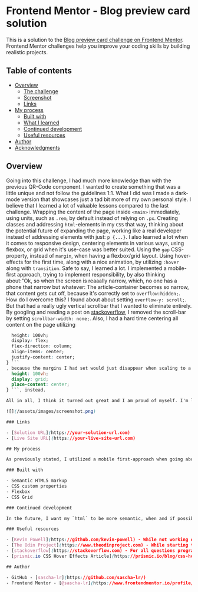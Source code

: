 # Frontend Mentor - Blog preview card solution

This is a solution to the [Blog preview card challenge on Frontend Mentor](https://www.frontendmentor.io/challenges/blog-preview-card-ckPaj01IcS). Frontend Mentor challenges help you improve your coding skills by building realistic projects. 

## Table of contents

- [Overview](#overview)
  - [The challenge](#the-challenge)
  - [Screenshot](#screenshot)
  - [Links](#links)
- [My process](#my-process)
  - [Built with](#built-with)
  - [What I learned](#what-i-learned)
  - [Continued development](#continued-development)
  - [Useful resources](#useful-resources)
- [Author](#author)
- [Acknowledgments](#acknowledgments)

## Overview

Going into this challenge, I had much more knowledge than with the previous QR-Code component. I wanted to create something that was a little unique and not follow the guidelines 1:1. What I did was I made a dark-mode version that showcases just a tad bit more of my own personal style. I believe that I learned a lot of valuable lessons compared to the last challenge. Wrapping the content of the page inside `<main>` immediately, using units, such as `.rem`, by default instead of relying on `.px`. Creating classes and addressing `html`-elements in my `CSS` that way, thinking about the potential future of expanding the page, working like a real developer instead of addressing elements with just: `p {...}`. I also learned a lot when it comes to responsive design, centering elements in various ways, using flexbox, or grid when it's use-case was better suited. Using the `gap` CSS-property, instead of `margin`, when having a flexbox/grid layout. Using hover-effects for the first time, along with a nice animation, by utilizing `:hover` along with `transition`. Safe to  say, I learned a lot. I implemented a mobile-first approach, trying to implement responsibility, by also thinking about:"Ok, so when the screen is reaaally narrow, which, no one has a phone that narrow but whatever: The article-container becomes so narrow,  that content gets cut off, because it's correctly set to `overflow:hidden;`. How do I overcome  this? I found about about setting `overflow-y: scroll;`. But that had a really ugly vertical scrollbar that I wanted to eliminate entirely. By googling and reading a post on [stackoverflow](https://stackoverflow.com), I removed the scroll-bar by setting `scrollbar-width: none;`. Also, I had a hard time centering all content on the page utilizing 

```css body {
  height: 100vh;
  display: flex;
  flex-direction: column;
  align-items: center;
  justify-content: center;
} ```
, because the margins I had set would just disappear when scaling to a narrow screen-size, which is why I utilized ```css body {
  height: 100vh;
  display: grid;
  place-content: center;
} ```, instead.

All in all, I think it turned out great and I am proud of myself. I'm looking forward for what's to come! This is just the beginning!

![](/assets/images/screenshot.png)

### Links

- [Solution URL](https://your-solution-url.com)
- [Live Site URL](https://your-live-site-url.com)

## My process

As previously stated, I utilized a mobile first-approach when going about this challenge. First, I added all elements needed in my `html`-code, after which I started designing them in CSS, while comparing the live results in my browser, with the screenshots provided on how the finished result should look. Fortunately, I didn't have a lot of problems or hiccups during this challenge, and when I did, as with the centering content problem I mentioned above, I researched and found a solution rather quickly.

### Built with

- Semantic HTML5 markup
- CSS custom properties
- Flexbox
- CSS Grid

### Continued development

In the future, I want my `html` to be more semantic, when and if possible. When doing this project, I was sometimes unsure of whether having used the correct elements for page content (which I still am now). However, that is something that, with research and practice, I will overcome. I want to improve pretty much everything and employ best-practices all around. So far, I have had, by my standards, great success. This journey is a marathon, not a sprint, however.

### Useful resources

- [Kevin Powell](https://github.com/kevin-powell) - While not working on this project, I watched some YouTube videos of content creator and CSS-master Kevin Powell. I really like his style of videos and teaching and in just one video I watched, I understood a variety of concepts easily, thanks to him. Currently, he is one of my favourite creators in this space.  Thank you Kevin!
- [The Odin Project](https://www.theodinproject.com) - While starting this challenge, I started TOP. An amazing course made by amazing people that I am sure will help me greatly on my journey to become a great Full-Stack Developer.
- [stackoverflow](https://stackoverflow.com) - For all questions programming.
- [prismic.io CSS Hover Effects Article](https://prismic.io/blog/css-hover-effects) - I read this specific article on prismic.io, when learning about hover-effects. This teached me a lot and I utilized pretty much the same code as they had for the first hover-effect.

## Author

- GitHub - [sascha-lr](https://github.com/sascha-lr/)
- Frontend Mentor - [@sascha-lr](https://www.frontendmentor.io/profile/sascha-lr)#   b l o g - p r e v i e w - c a r d - c h a l l e n g e  
 
